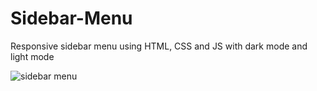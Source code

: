 # Sidebar-Menu
Responsive sidebar menu using HTML, CSS and JS with dark mode and light mode

![sidebar menu](sidebar.png)
